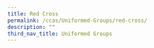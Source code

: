 ```yaml
---
title: Red Cross
permalink: /ccas/Uniformed-Groups/red-cross/
description: ""
third_nav_title: Uniformed Groups
---
```

